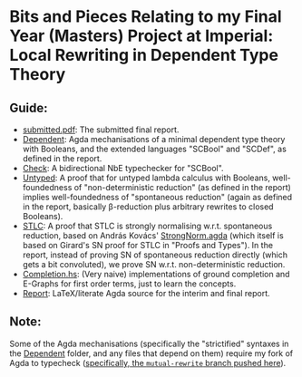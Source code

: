 # Bits and Pieces Relating to my Final Year (Masters) Project at Imperial: Local Rewriting in Dependent Type Theory

## Guide:

- [submitted.pdf](./submitted.pdf): The submitted final report.
- [Dependent](./Dependent): Agda mechanisations of a minimal dependent type theory with Booleans, and the extended languages "SCBool" and "SCDef", as defined in the report.
- [Check](./Check): A bidirectional NbE typechecker for "SCBool".
- [Untyped](./Untyped/BoolRw.agda): A proof that for untyped lambda calculus with Booleans, well-foundedness of "non-deterministic reduction" (as defined in the report) implies well-foundedness of "spontaneous reduction" (again as defined in the report, basically β-reduction plus arbitrary rewrites to closed Booleans).
- [STLC](./STLC): A proof that STLC is strongly normalising w.r.t. spontaneous reduction, based on András Kovács' [StrongNorm.agda](https://github.com/AndrasKovacs/misc-stuff/blob/master/agda/STLCStrongNorm/StrongNorm.agda) (which itself is based on Girard's SN proof for STLC in "Proofs and Types"). In the report, instead of proving SN of spontaneous reduction directly (which gets a bit convoluted), we prove SN w.r.t. non-deterministic reduction.
- [Completion.hs](./Completion.hs): (Very naive) implementations of ground completion and E-Graphs for first order terms, just to learn the concepts.
- [Report](./Report): LaTeX/literate Agda source for the interim and final report.

## Note:

Some of the Agda mechanisations (specifically the "strictified" syntaxes in the [Dependent](./Dependent/) folder, and any files that depend on them) require my fork of Agda to typecheck ([specifically, the `mutual-rewrite` branch pushed here](https://github.com/NathanielB123/agda/tree/mutual-rewrite)).
